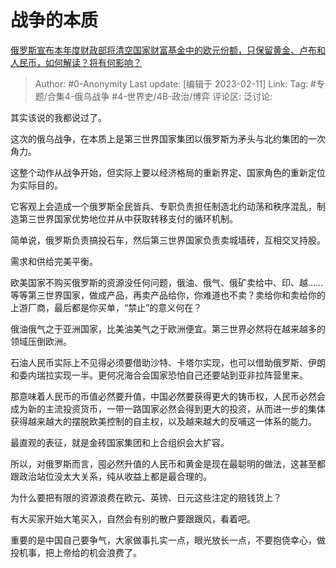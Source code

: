 # 战争的本质
[俄罗斯宣布本年度财政部将清空国家财富基金中的欧元份额，只保留黄金、卢布和人民币，如何解读？将有何影响？](https://www.zhihu.com/question/583148024/answer/2887629864)

> Author: #0-Anonymity
> Last update: [编辑于 2023-02-11]
> Link:
> Tag: #专题/合集4-俄乌战争 #4-世界史/4B-政治/博弈
> 评论区:
> 泛讨论:

其实该说的我都说过了。

这次的俄乌战争，在本质上是第三世界国家集团以俄罗斯为矛头与北约集团的一次角力。

这整个动作从战争开始，但实际上要以经济格局的重新界定、国家角色的重新定位为实际目的。

它客观上会造成一个俄罗斯全民皆兵、专职负责担任制造北约动荡和秩序混乱，制造第三世界国家优势地位并从中获取转移支付的循环机制。

简单说，俄罗斯负责搞投石车，然后第三世界国家负责卖城墙砖，互相交叉持股。

需求和供给完美平衡。

欧美国家不购买俄罗斯的资源没任何问题，俄油、俄气、俄矿卖给中、印、越……等等第三世界国家，做成产品，再卖产品给你，你难道也不卖？卖给你和卖给你的上游厂商，最后都是你买单，“禁止”的意义何在？

俄油俄气之于亚洲国家，比美油美气之于欧洲便宜。第三世界必然将在越来越多的领域压倒欧洲。

石油人民币实际上不见得必须要借助沙特、卡塔尔实现，也可以借助俄罗斯、伊朗和委内瑞拉实现一半。更何况海合会国家恐怕自己还要站到亚非拉阵营里来。

那意味着人民币的币值必然要升值，中国必然要获得更大的铸币权，人民币必然会成为新的主流投资货币，一带一路国家必然会得到更大的投资，从而进一步的集体获得越来越大的摆脱欧美控制的自主权，以及越来越大的反哺这一体系的能力。

最直观的表征，就是金砖国家集团和上合组织会大扩容。

所以，对俄罗斯而言，囤必然升值的人民币和黄金是现在最聪明的做法，这甚至都跟政治站位没太大关系，纯从收益上都是最合理的。

为什么要把有限的资源浪费在欧元、英镑、日元这些注定的赔钱货上？

有大买家开始大笔买入，自然会有别的散户要跟跟风，看着吧。

重要的是中国自己要争气，大家做事扎实一点，眼光放长一点，不要抱侥幸心，做投机事，把上帝给的机会浪费了。
